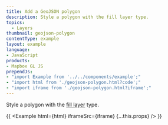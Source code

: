 ```yaml
---
title: Add a GeoJSON polygon
description: Style a polygon with the fill layer type.
topics:
  - Layers
thumbnail: geojson-polygon
contentType: example
layout: example
language:
- JavaScript
products:
- Mapbox GL JS
prependJs:
- "import Example from '../../components/example';"
- "import html from './geojson-polygon.html?code';"
- "import iframe from './geojson-polygon.html?iframe';"
---
```


Style a polygon with the [fill layer](/mapbox-gl-js/style-spec/#layers-fill) type.

{{ <Example html={html} iframeSrc={iframe} {...this.props} /> }}
